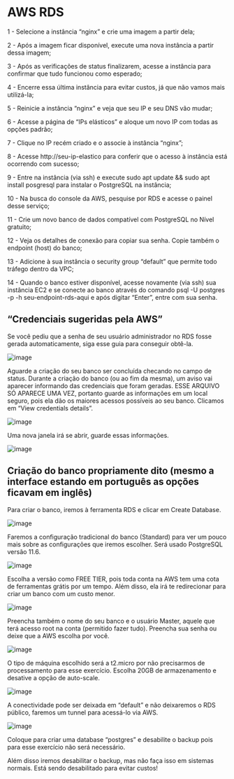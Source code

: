 # AWS RDS

1 - Selecione a instância “nginx” e crie uma imagem a partir dela;

2 - Após a imagem ficar disponível, execute uma nova instância a partir dessa imagem;

3 - Após as verificações de status finalizarem, acesse a instância para confirmar que tudo funcionou como esperado;

4 - Encerre essa última instância para evitar custos, já que não vamos mais utilizá-la;

5 - Reinicie a instância “nginx” e veja que seu IP e seu DNS vão mudar;

6 - Acesse a página de “IPs elásticos” e aloque um novo IP com todas as opções padrão;

7 - Clique no IP recém criado e o associe à instância “nginx”;

8 - Acesse http://seu-ip-elastico para conferir que o acesso à instância está ocorrendo com sucesso;

9 - Entre na instância (via ssh) e execute sudo apt update && sudo apt install posgresql para instalar o PostgreSQL na instância;

10 - Na busca do console da AWS, pesquise por RDS e acesse o painel desse serviço;

11 - Crie um novo banco de dados compatível com PostgreSQL no Nível gratuito;

12 - Veja os detalhes de conexão para copiar sua senha. Copie também o endpoint (host) do banco;

13 - Adicione à sua instância o security group “default” que permite todo tráfego dentro da VPC;

14 - Quando o banco estiver disponível, acesse novamente (via ssh) sua instância EC2 e se conecte ao banco através do comando psql -U postgres -p -h seu-endpoint-rds-aqui e após digitar “Enter”, entre com sua senha.

## “Credenciais sugeridas pela AWS”

Se você pediu que a senha de seu usuário administrador no RDS fosse gerada automaticamente, siga esse guia para conseguir obtê-la.

![image](https://github.com/RonnyldoSilva/Wiki-Ronnyldo/assets/37785171/3ad53db8-91cd-4fdd-adaa-c52729bf264a)

Aguarde a criação do seu banco ser concluída checando no campo de status. Durante a criação do banco (ou ao fim da mesma), um aviso vai aparecer informando das credenciais que foram geradas. ESSE ARQUIVO SÓ APARECE UMA VEZ, portanto guarde as informações em um local seguro, pois ela dão os maiores acessos possíveis ao seu banco. Clicamos em “View credentials details”.

![image](https://github.com/RonnyldoSilva/Wiki-Ronnyldo/assets/37785171/252fe13c-1c5a-4902-9099-588da1e9e10f)

Uma nova janela irá se abrir, guarde essas informações.

![image](https://github.com/RonnyldoSilva/Wiki-Ronnyldo/assets/37785171/3901b51a-2d40-4472-bb0e-0a632c1efd25)

## Criação do banco propriamente dito (mesmo a interface estando em português as opções ficavam em inglês)

Para criar o banco, iremos à ferramenta RDS e clicar em Create Database.

![image](https://github.com/RonnyldoSilva/Wiki-Ronnyldo/assets/37785171/fa7aa3f9-8f16-4b28-a20d-3ad151ac7309)

Faremos a configuração tradicional do banco (Standard) para ver um pouco mais sobre as configurações que iremos escolher. Será usado PostgreSQL versão 11.6.

![image](https://github.com/RonnyldoSilva/Wiki-Ronnyldo/assets/37785171/306a3f95-8236-4dce-b37f-5e41bca2a2f9)

Escolha a versão como FREE TIER, pois toda conta na AWS tem uma cota de ferramentas grátis por um tempo. Além disso, ela irá te redirecionar para criar um banco com um custo menor.

![image](https://github.com/RonnyldoSilva/Wiki-Ronnyldo/assets/37785171/6e0b4fdf-b502-449f-aa46-ee698cae32bc)

Preencha também o nome do seu banco e o usuário Master, aquele que terá acesso root na conta (permitido fazer tudo). Preencha sua senha ou deixe que a AWS escolha por você.

![image](https://github.com/RonnyldoSilva/Wiki-Ronnyldo/assets/37785171/9ebade17-5133-4b33-b4a1-1be522b1701f)

O tipo de máquina escolhido será a t2.micro por não precisarmos de processamento para esse exercício. Escolha 20GB de armazenamento e desative a opção de auto-scale.

![image](https://github.com/RonnyldoSilva/Wiki-Ronnyldo/assets/37785171/c1b76ce1-bb7c-40dd-b265-7de843381803)

A conectividade pode ser deixada em “default” e não deixaremos o RDS público, faremos um tunnel para acessá-lo via AWS.

![image](https://github.com/RonnyldoSilva/Wiki-Ronnyldo/assets/37785171/d2a8879e-5f4b-4524-8b7d-ff044cb77f6a)

Coloque para criar uma database “postgres” e desabilite o backup pois para esse exercício não será necessário.

Além disso iremos desabilitar o backup, mas não faça isso em sistemas normais. Está sendo desabilitado para evitar custos!

